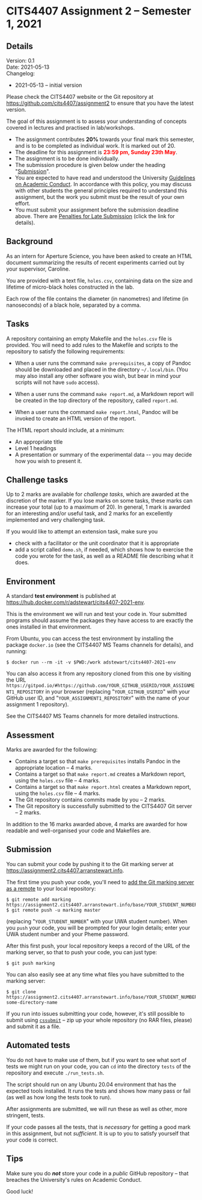 # CITS4407 Assignment 2 – Semester 1, 2021

## Details

Version: 0.1  
Date: 2021-05-13  
Changelog:   
- 2021-05-13 – initial version

Please check the CITS4407 website or the Git repository
at <https://github.com/cits4407/assignment2> to ensure that you have the latest
version.

The goal of this assignment is to assess your understanding of concepts
covered in lectures and practised in lab/workshops.

-   The assignment contributes **20%** towards your final mark this
    semester, and is to be completed as individual work. It is marked
    out of 20.
-   The deadline for this assignment is <span class="inserted"
    style="color: red;">**23:59 pm, Sunday 23th May**</span>.
-   The assignment is to be done individually.
-   The submission procedure is given below under the heading
    "[Submission](#submission)".
-   You are expected to have read and understood the University
    [Guidelines on Academic
    Conduct](http://www.governance.uwa.edu.au/procedures/policies/policies-and-procedures?policy=UP07%2F21).
    In accordance with this policy, you may discuss with other students
    the general principles required to understand this assignment, but
    the work you submit must be the result of your own effort.
-   You must submit your assignment before the submission deadline
    above. There are [Penalties for Late
    Submission](https://ipoint.uwa.edu.au/app/answers/detail/a_id/2711/~/consequences-for-late-assignment-submission)
    (click the link for details).

## Background

As an intern for Aperture Science, you have been asked to
create an HTML document summarizing the results of recent experiments
carried out by your supervisor, Caroline.

You are provided with a text file, `holes.csv`, containing
data on the size and lifetime of micro-black holes
constructed in the lab.

Each row of the file contains the diameter (in nanometres)
and lifetime (in nanoseconds) of a black hole, separated by
a comma.

## Tasks

A repository containing an empty Makefile and the `holes.csv`
file is provided.
You will need to add rules to the Makefile
and scripts to the repository to satisfy the
following requirements:

- When a user runs the command `make prerequisites`,
  a copy of Pandoc should be downloaded
  and placed in the directory `~/.local/bin`.
  (You may also install any other software you wish,
  but bear in mind your scripts will not have `sudo`
  access). 
 
- When a user runs the command `make report.md`,
  a Markdown report will be created in the top
  directory of the repository, called `report.md`.

- When a user runs the command `make report.html`,
  Pandoc will be invoked to create an HTML version
  of the report.

The HTML report should include, at a minimum:

- An appropriate title
- Level 1 headings
- A presentation or summary of the experimental data --
  you may decide how you wish to present it.

## Challenge tasks

Up to 2 marks are available for *challenge tasks*, which are awarded at
the discretion of the marker. If you lose marks on some tasks, these
marks can increase your total (up to a maximum of 20). In general, 1
mark is awarded for an interesting and/or useful task, and 2 marks for
an excellently implemented and very challenging task.

If you would like to attempt an extension task, make sure you

-   check with a facilitator or the unit coordinator that it is
    appropriate
-   add a script called `demo.sh`, if needed, which shows how to 
    exercise the code you wrote for the task, as well as a
    README file describing what it does.

## Environment

A standard **test environment** is published at
<https://hub.docker.com/r/adstewart/cits4407-2021-env>.

This is the environment we will run and test your code in.
Your submitted programs should assume the packages they have access to
are exactly the ones installed in that environment.

From Ubuntu, you can access the test environment by installing
the package `docker.io` (see the CITS4407 MS Teams channels
for details), and running:

```
$ docker run --rm -it -v $PWD:/work adstewart/cits4407-2021-env
```

You can also access it from any repository cloned from this one by
visiting the URL
`https://gitpod.io/#https://github.com/YOUR_GITHUB_USERID/YOUR_ASSIGNMENT1_REPOSITORY`
in your browser (replacing "`YOUR_GITHUB_USERID`" with your GitHub user ID, and
"`YOUR_ASSIGNMENT1_REPOSITORY`" with the name of your assignment 1
repository).

See the CITS4407 MS Teams channels for more detailed instructions.

## Assessment

Marks are awarded for the following:

- Contains a target so that `make prerequisites` installs Pandoc
  in the appropriate location – 4 marks.
- Contains a target so that `make report.md` creates a Markdown
  report, using the `holes.csv` file – 4 marks.
- Contains a target so that `make report.html` creates a Markdown
  report, using the `holes.csv` file – 4 marks.
- The Git repository contains commits made by you – 2 marks.
- The Git repository is successfully submitted to the CITS4407
  Git server – 2 marks.

In addition to the 16 marks awarded above, 4 marks are awarded
for how readable and well-organised your code and Makefiles are.

## Submission

You can submit your code by pushing it to the Git marking server
at <https://assignment2.cits4407.arranstewart.info>.

The first time you push your code, you'll need to
[add the Git marking server as a remote][add-remote] to your
local repository:

[add-remote]: https://git-scm.com/book/en/v2/Git-Basics-Working-with-Remotes#_adding_remote_repositories

```
$ git remote add marking https://assignment2.cits4407.arranstewart.info/base/YOUR_STUDENT_NUMBER
$ git remote push -u marking master
```

(replacing "`YOUR_STUDENT_NUMBER`" with your UWA student number).
When you `push` your code, you will be prompted for your login details;
enter your UWA student number and your Pheme password.

After this first push, your local repository keeps a record of the URL
of the marking server, so that to push your code, you can just type:

```
$ git push marking
```

You can also easily see at any time what files you have
submitted to the marking server:

```
$ git clone https://assignment2.cits4407.arranstewart.info/base/YOUR_STUDENT_NUMBER some-directory-name
```

If you run into issues submitting your code, however, it's
still possible to submit using [`cssubmit`][cssubmit] –
zip up your whole repository (no RAR files, please)
and submit it as a file.

[cssubmit]: https://secure.csse.uwa.edu.au/run/cssubmit

## Automated tests

You do not have to make use of them, but if you want to see
what sort of tests we might run on your code, you can
`cd` into the directory `tests` of the repository and execute
`./run_tests.sh`.

The script should run on any Ubuntu 20.04 environment that has
the expected
tools installed. It runs the tests and shows how many pass or
fail (as well as how long the tests took to run).

After assignments are submitted, we will run these as well
as other, more stringent, tests.

If your code passes all the tests, that is *necessary* for
getting a good mark in this assignment, but not *sufficient*.
It is up to you to satisfy yourself that your code is correct.


## Tips

Make sure you do ***not*** store your code in a *public* GitHub repository –
that breaches the University's rules on Academic Conduct.

Good luck!

<!--
  vim: ts=2 sw=2 et tw=72
-->
